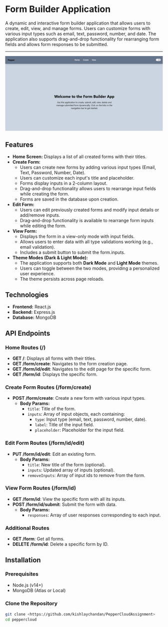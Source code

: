 # Form Builder Application

A dynamic and interactive form builder application that allows users to create, edit, view, and manage forms. Users can customize forms with various input types such as email, text, password, number, and date. The application also supports drag-and-drop functionality for rearranging form fields and allows form responses to be submitted.

---
![Form Builder](image.png)

## Features

- **Home Screen:** Displays a list of all created forms with their titles.
- **Create Form:** 
  - Users can create new forms by adding various input types (Email, Text, Password, Number, Date).
  - Users can customize each input's title and placeholder.
  - Forms display inputs in a 2-column layout.
  - Drag-and-drop functionality allows users to rearrange input fields while creating the form.
  - Forms are saved in the database upon creation.
- **Edit Form:** 
  - Users can edit previously created forms and modify input details or add/remove inputs.
  - Drag-and-drop functionality is available to rearrange form inputs while editing the form.
- **View Form:** 
  - Displays the form in a view-only mode with input fields.
  - Allows users to enter data with all type validations working (e.g., email validation).
  - Includes a submit button to submit the form.inputs.
- **Theme Modes (Dark & Light Mode):**
  - The application supports both **Dark Mode** and **Light Mode** themes.
  - Users can toggle between the two modes, providing a personalized user experience.
  - The theme persists across page reloads.

## Technologies

- **Frontend:** React.js
- **Backend:** Express.js
- **Database:** MongoDB

## API Endpoints

### Home Routes (/)

- **GET /**: Displays all forms with their titles.
- **GET /form/create**: Navigates to the form creation page.
- **GET /form/id/edit**: Navigates to the edit page for the specific form.
- **GET /form/id**: Displays the specific form.

### Create Form Routes (/form/create)

- **POST /form/create**: Create a new form with various input types.
  - **Body Params:**
    - `title`: Title of the form.
    - `inputs`: Array of input objects, each containing:
      - `type`: Input type (email, text, password, number, date).
      - `label`: Title of the input field.
      - `placeholder`: Placeholder for the input field.

### Edit Form Routes (/form/id/edit)

- **PUT /form/id/edit**: Edit an existing form.
  - **Body Params:**
    - `title`: New title of the form (optional).
    - `inputs`: Updated array of inputs (optional).
    - `removeInputs`: Array of input ids to remove from the form.

### View Form Routes (/form/id)

- **GET /form/id**: View the specific form with all its inputs.
- **POST /form/id/submit**: Submit the form with data.
  - **Body Params:**
    - `responses`: Array of user responses corresponding to each input.

### Additional Routes

- **GET /form**: Get all forms.
- **DELETE /form/id**: Delete a specific form by ID.

## Installation

### Prerequisites

- Node.js (v14+)
- MongoDB (Atlas or Local)

### Clone the Repository

```bash
git clone <https://github.com/kishlaychandan/PepperCloudAssignment>
cd peppercloud
